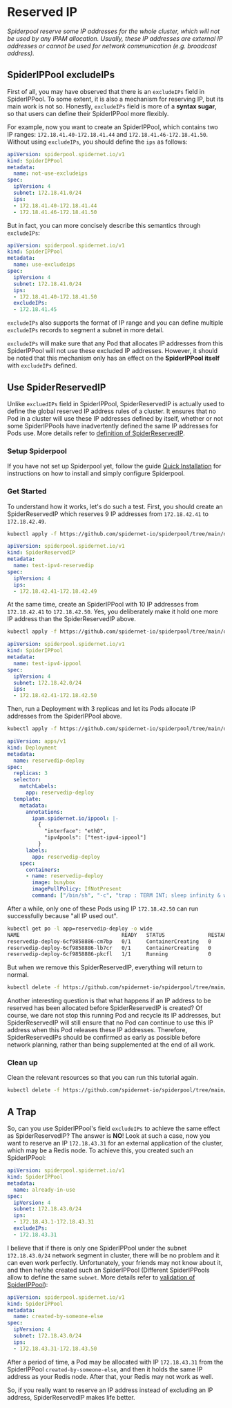 # Reserved IP

*Spiderpool reserve some IP addresses for the whole cluster, which will not be used by any IPAM allocation. Usually, these IP addresses are external IP addresses or cannot be used for network communication (e.g. broadcast address).*

## SpiderIPPool excludeIPs

First of all, you may have observed that there is an `excludeIPs` field in SpiderIPPool. To some extent, it is also a mechanism for reserving IP, but its main work is not so. Honestly, `excludeIPs` field is more of a **syntax sugar**, so that users can define their SpiderIPPool more flexibly.

For example, now you want to create an SpiderIPPool, which contains two IP ranges: `172.18.41.40-172.18.41.44` and `172.18.41.46-172.18.41.50`. Without using `excludeIPs`, you should define the `ips` as follows:

```yaml
apiVersion: spiderpool.spidernet.io/v1
kind: SpiderIPPool
metadata:
  name: not-use-excludeips
spec:
  ipVersion: 4
  subnet: 172.18.41.0/24
  ips:
  - 172.18.41.40-172.18.41.44
  - 172.18.41.46-172.18.41.50
```

But in fact, you can more concisely describe this semantics through `excludeIPs`:

```yaml
apiVersion: spiderpool.spidernet.io/v1
kind: SpiderIPPool
metadata:
  name: use-excludeips
spec:
  ipVersion: 4
  subnet: 172.18.41.0/24
  ips:
  - 172.18.41.40-172.18.41.50
  excludeIPs:
  - 172.18.41.45
```

`excludeIPs` also supports the format of IP range and you can define multiple `excludeIPs` records to segment a subnet in more detail.

`excludeIPs` will make sure that any Pod that allocates IP addresses from this SpiderIPPool will not use these excluded IP addresses. However, it should be noted that this mechanism only has an effect on the **SpiderIPPool itself** with `excludeIPs` defined.

## Use SpiderReservedIP

Unlike `excluedIPs` field in SpiderIPPool, SpiderReservedIP is actually used to define the global reserved IP address rules of a cluster. It ensures that no Pod in a cluster will use these IP addresses defined by itself, whether or not some SpiderIPPools have inadvertently defined the same IP addresses for Pods use. More details refer to [definition of SpiderReservedIP](https://github.com/spidernet-io/spiderpool/blob/main/docs/concepts/reservedip.md).

### Setup Spiderpool

If you have not set up Spiderpool yet, follow the guide [Quick Installation](./install.md) for instructions on how to install and simply configure Spiderpool.

### Get Started

To understand how it works, let's do such a test. First, you should create an SpiderReservedIP which reserves 9 IP addresses from `172.18.42.41` to `172.18.42.49`.

```bash
kubectl apply -f https://github.com/spidernet-io/spiderpool/tree/main/docs/example/reserved-ip/test-ipv4-reservedip.yaml
```

```yaml
apiVersion: spiderpool.spidernet.io/v1
kind: SpiderReservedIP
metadata:
  name: test-ipv4-reservedip
spec:
  ipVersion: 4
  ips:
  - 172.18.42.41-172.18.42.49
```

At the same time, create an SpiderIPPool with 10 IP addresses from `172.18.42.41` to `172.18.42.50`. Yes, you deliberately make it hold one more IP address than the SpiderReservedIP above.

```bash
kubectl apply -f https://github.com/spidernet-io/spiderpool/tree/main/docs/example/reserved-ip/test-ipv4-ippool.yaml
```

```yaml
apiVersion: spiderpool.spidernet.io/v1
kind: SpiderIPPool
metadata:
  name: test-ipv4-ippool
spec:
  ipVersion: 4
  subnet: 172.18.42.0/24
  ips:
  - 172.18.42.41-172.18.42.50
```

Then, run a Deployment with 3 replicas and let its Pods allocate IP addresses from the SpiderIPPool above.

```bash
kubectl apply -f https://github.com/spidernet-io/spiderpool/tree/main/docs/example/reserved-ip/reservedip-deploy.yaml
```

```yaml
apiVersion: apps/v1
kind: Deployment
metadata:
  name: reservedip-deploy
spec:
  replicas: 3
  selector:
    matchLabels:
      app: reservedip-deploy
  template:
    metadata:
      annotations:
        ipam.spidernet.io/ippool: |-
          {
            "interface": "eth0",
            "ipv4pools": ["test-ipv4-ippool"]
          }
      labels:
        app: reservedip-deploy
    spec:
      containers:
      - name: reservedip-deploy
        image: busybox
        imagePullPolicy: IfNotPresent
        command: ["/bin/sh", "-c", "trap : TERM INT; sleep infinity & wait"]
```

After a while, only one of these Pods using IP `172.18.42.50` can run successfully because "all IP used out".

```bash
kubectl get po -l app=reservedip-deploy -o wide
NAME                                 READY   STATUS              RESTARTS   AGE   IP             NODE            
reservedip-deploy-6cf9858886-cm7bp   0/1     ContainerCreating   0          35s   <none>         spider-worker
reservedip-deploy-6cf9858886-lb7cr   0/1     ContainerCreating   0          35s   <none>         spider-worker
reservedip-deploy-6cf9858886-pkcfl   1/1     Running             0          35s   172.18.42.50   spider-worker
```

But when we remove this SpiderReservedIP, everything will return to normal.

```bash
kubectl delete -f https://github.com/spidernet-io/spiderpool/tree/main/docs/example/reserved-ip/test-ipv4-reservedip.yaml
```

Another interesting question is that what happens if an IP address to be reserved has been allocated before SpiderReservedIP is created? Of course, we dare not stop this running Pod and recycle its IP addresses, but SpiderReservedIP will still ensure that no Pod can continue to use this IP address when this Pod releases these IP addresses. Therefore, SpiderReservedIPs should be confirmed as early as possible before network planning, rather than being supplemented at the end of all work.

### Clean up

Clean the relevant resources so that you can run this tutorial again.

```bash
kubectl delete -f https://github.com/spidernet-io/spiderpool/tree/main/docs/example/reserved-ip --ignore-not-found=true
```

## A Trap

So, can you use SpiderIPPool's field `excludeIPs` to achieve the same effect as SpiderReservedIP? The answer is **NO**! Look at such a case, now you want to reserve an IP `172.18.43.31` for an external application of the cluster, which may be a Redis node. To achieve this, you created such an SpiderIPPool:

```yaml
apiVersion: spiderpool.spidernet.io/v1
kind: SpiderIPPool
metadata:
  name: already-in-use
spec:
  ipVersion: 4
  subnet: 172.18.43.0/24
  ips:
  - 172.18.43.1-172.18.43.31
  excludeIPs:
  - 172.18.43.31
```

I believe that if there is only one SpiderIPPool under the subnet `172.18.43.0/24` network segment in cluster, there will be no problem and it can even work perfectly. Unfortunately, your friends may not know about it, and then he/she created such an SpiderIPPool (Different SpiderIPPools allow to define the same `subnet`. More details refer to [validation of SpiderIPPool](TODO)):

```yaml
apiVersion: spiderpool.spidernet.io/v1
kind: SpiderIPPool
metadata:
  name: created-by-someone-else
spec:
  ipVersion: 4
  subnet: 172.18.43.0/24
  ips:
  - 172.18.43.31-172.18.43.50
```

After a period of time, a Pod may be allocated with IP `172.18.43.31` from the SpiderIPPool `created-by-someone-else`, and then it holds the same IP address as your Redis node. After that, your Redis may not work as well.

So, if you really want to reserve an IP address instead of excluding an IP address, SpiderReservedIP makes life better.
